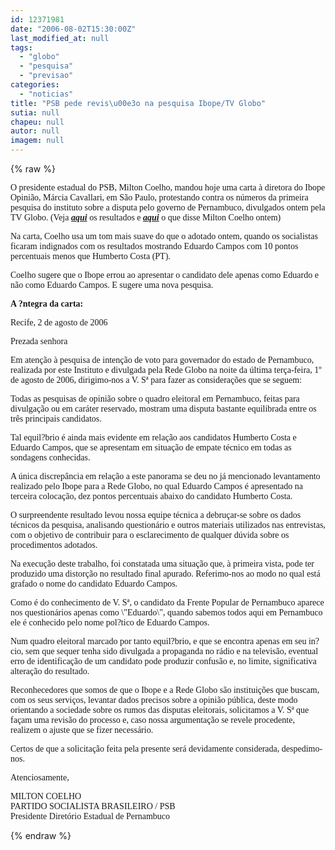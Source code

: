 ```yaml
---
id: 12371981
date: "2006-08-02T15:30:00Z"
last_modified_at: null
tags:
  - "globo"
  - "pesquisa"
  - "previsao"
categories:
  - "noticias"
title: "PSB pede revis\u00e3o na pesquisa Ibope/TV Globo"
sutia: null
chapeu: null
autor: null
imagem: null
---
```

{% raw %}
<p><P><FONT face=Verdana>O presidente estadual do PSB, Milton Coelho, mandou hoje uma carta à diretora do Ibope Opinião, Márcia Cavallari, em São Paulo, protestando contra os números da primeira pesquisa do instituto sobre a disputa pelo governo de Pernambuco, divulgados ontem pela TV Globo. (Veja <STRONG><EM><A href=\"https://jc3.uol.com.br/blogs/jc/2006/08/01/index.php#430\" target=_blank>aqui</A></EM></STRONG> os resultados e <STRONG><EM><A href=\"https://jc3.uol.com.br/blogs/jc/2006/08/01/index.php#434\" target=_blank>aqui</A></EM></STRONG> o que disse Milton Coelho ontem)</FONT></P></p>
<p><P><FONT face=Verdana>Na carta, Coelho usa um tom mais suave do que o adotado ontem, quando os socialistas ficaram indignados com os resultados mostrando Eduardo Campos com 10 pontos percentuais menos que Humberto Costa (PT).</FONT></P></p>
<p><P><FONT face=Verdana>Coelho sugere que o Ibope errou ao apresentar o candidato dele apenas como Eduardo e não como Eduardo Campos. E&nbsp;sugere uma nova pesquisa.</FONT></P></p>
<p><P><FONT face=Verdana><STRONG>A ?ntegra da carta:</STRONG></FONT><FONT face=Verdana></P></FONT></p>
<p><P><FONT face=Verdana>Recife, 2 de agosto de 2006 </FONT></P></p>
<p><P><FONT face=Verdana>Prezada senhora </FONT></P></p>
<p><P><FONT face=Verdana>Em atenção à pesquisa de intenção de voto para governador do estado de Pernambuco, realizada por este Instituto e divulgada pela Rede Globo na noite da última terça-feira, 1º de agosto de 2006, dirigimo-nos a V. Sª para fazer as considerações que se seguem: </FONT></P></p>
<p><P><FONT face=Verdana>Todas as pesquisas de opinião sobre o quadro eleitoral em Pernambuco, feitas para divulgação ou em caráter reservado, mostram uma disputa bastante equilibrada entre os três principais candidatos. </FONT></P></p>
<p><P><FONT face=Verdana>Tal equil?brio é ainda mais evidente em relação aos candidatos Humberto Costa e Eduardo Campos, que se apresentam em situação de empate técnico em todas as sondagens conhecidas. </FONT></P></p>
<p><P><FONT face=Verdana>A única discrepância em relação a este panorama se deu no já mencionado levantamento realizado pelo Ibope para a Rede Globo, no qual Eduardo Campos é apresentado na terceira colocação, dez pontos percentuais abaixo do candidato Humberto Costa. </FONT></P></p>
<p><P><FONT face=Verdana>O surpreendente resultado levou nossa equipe técnica a debruçar-se sobre os dados técnicos da pesquisa, analisando questionário e outros materiais utilizados nas entrevistas, com o objetivo de contribuir para o esclarecimento de qualquer dúvida sobre os procedimentos adotados. </FONT></P></p>
<p><P><FONT face=Verdana>Na execução deste trabalho, foi constatada uma situação que, à primeira vista, pode ter produzido uma distorção no resultado final apurado. Referimo-nos ao modo no qual está grafado o nome do candidato Eduardo Campos. </FONT></P></p>
<p><P><FONT face=Verdana>Como é do conhecimento de V. Sª, o candidato da Frente Popular de Pernambuco aparece nos questionários apenas como \"Eduardo\", quando sabemos todos aqui em Pernambuco ele é conhecido pelo nome pol?tico de Eduardo Campos. </FONT></P></p>
<p><P><FONT face=Verdana>Num quadro eleitoral marcado por tanto equil?brio, e que se encontra apenas em seu in?cio, sem que sequer tenha sido divulgada a propaganda no rádio e na televisão, eventual erro de identificação de um candidato pode produzir confusão e, no limite, significativa alteração do resultado.</FONT></P></p>
<p><P><FONT face=Verdana>Reconhecedores que somos de que o Ibope e a Rede Globo são instituições que buscam, com os seus serviços, levantar dados precisos sobre a opinião pública, deste modo orientando a sociedade sobre os rumos das disputas eleitorais, solicitamos a V. Sª que façam uma revisão do processo e, caso nossa argumentação se revele procedente, realizem o ajuste que se fizer necessário. </FONT></P></p>
<p><P><FONT face=Verdana>Certos de que a solicitação feita pela presente será devidamente considerada, despedimo-nos. </FONT></P></p>
<p><P><FONT face=Verdana>Atenciosamente, </FONT></P></p>
<p><P><FONT face=Verdana>MILTON COELHO<BR>PARTIDO SOCIALISTA BRASILEIRO / PSB <BR>Presidente Diretório Estadual de Pernambuco</FONT></P> </p>
{% endraw %}